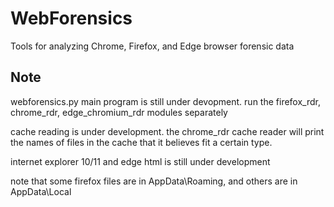 # WebForensics
Tools for analyzing Chrome, Firefox, and Edge browser forensic data

## Note
webforensics.py main program is still under devopment. run the firefox_rdr, chrome_rdr, edge_chromium_rdr modules separately  

cache reading is under development. the chrome_rdr cache reader will print the names of files in the cache that it believes fit a certain type.  

internet explorer 10/11 and edge html is still under development  

note that some firefox files are in AppData\Roaming, and others are in AppData\Local